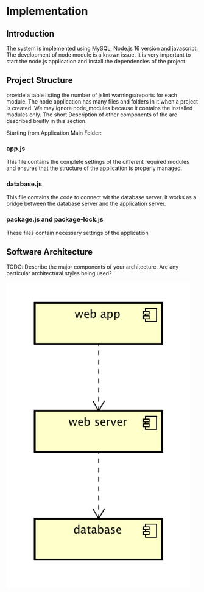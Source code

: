 # Implementation

## Introduction
The system is implemented using MySQL, Node.js 16 version and javascript. The development of node module is a known issue.
It is very important to start the node.js application and install the dependencies of the project.

## Project Structure
provide a table listing the number of jslint warnings/reports for each module.
The node application has many files and folders in it when a project is created. We may ignore node_modules because it contains
the installed modules only. The short Description of other components of the are described breifly in this section.

Starting from Application Main Folder:
### app.js
This file contains the complete settings of the different required modules and ensures that the structure of the application is
properly managed.
### database.js
This file contains the code to connect wit the database server. It works as a bridge between the database server and the application server.
### package.js and package-lock.js
These files contain necessary settings of the application

## Software Architecture
TODO: Describe the major components of your architecture. Are any particular architectural styles being used?

![Insert your component Diagram here](images/component.png)
